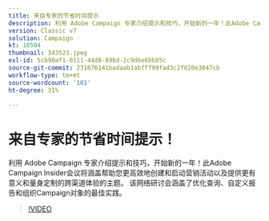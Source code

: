 ```yaml
---
title: 来自专家的节省时间提示
description: 利用 Adobe Campaign 专家介绍提示和技巧，开始新的一年！此Adobe Campaign测试人员会议将涵盖帮助您提高效率的主题……（请用60到160个字符描述）
version: Classic v7
solution: Campaign
kt: 10504
thumbnail: 343523.jpeg
exl-id: 5cb90af1-0111-44d8-898d-2c9d6e6bb85c
source-git-commit: 231676141badaab1abfff99fad3c2f820e3047cb
workflow-type: tm+mt
source-wordcount: '101'
ht-degree: 31%

---
```


# 来自专家的节省时间提示！

利用 Adobe Campaign 专家介绍提示和技巧，开始新的一年！此Adobe Campaign Insider会议将涵盖帮助您更高效地创建和启动营销活动以及提供更有意义和量身定制的跨渠道体验的主题。 该网络研讨会涵盖了优化查询、自定义报告和组织Campaign对象的最佳实践。

>[!VIDEO](https://video.tv.adobe.com/v/343523/?quality=12&learn=on)

